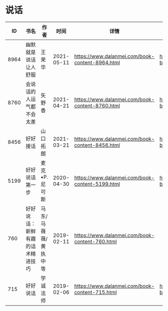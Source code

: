 # 说话

| ID | 书名 | 作者 | 时间 | 详情 | 下载页面 | EPUB下载链接 | MOBI下载链接 | AZW3下载链接 |
| --- | --- | --- | --- | --- | --- | --- | --- | --- |
| 8964 | 幽默就是说话让人舒服 | 王荣华 | 2021-05-11 | https://www.dalanmei.com/book-content-8964.html | https://www.dalanmei.com/download-book-8964.html | http://ct.dalanmei.com/f/31084289-571722125-64d093 | http://ct.dalanmei.com/f/31084289-572112936-50f079 | http://ct.dalanmei.com/f/31084289-572120029-ed2d4e |
| 8760 | 会说话的人运气都不会太差 | 矢野香 | 2021-04-21 | https://www.dalanmei.com/book-content-8760.html | https://www.dalanmei.com/download-book-8760.html | http://ct.dalanmei.com/f/31084289-571713763-93d1ce | http://ct.dalanmei.com/f/31084289-572114217-2aceb3 | http://ct.dalanmei.com/f/31084289-572127839-363418 |
| 8456 | 好好接话 | 山口拓朗 | 2021-03-21 | https://www.dalanmei.com/book-content-8456.html | https://www.dalanmei.com/download-book-8456.html | http://ct.dalanmei.com/f/31084289-571709749-19f676 | http://ct.dalanmei.com/f/31084289-572115079-afc7c5 | http://ct.dalanmei.com/f/31084289-572136123-0f8888 |
| 5199 | 好好说话第一步 | 麦克▪P.尼可斯 | 2020-04-30 | https://www.dalanmei.com/book-content-5199.html | https://www.dalanmei.com/download-book-5199.html | http://ct.dalanmei.com/f/31084289-571517474-1e1ab2 | http://ct.dalanmei.com/f/31084289-571778153-fb4040 | http://ct.dalanmei.com/f/31084289-571923344-c82d51 |
| 760 | 好好说话：新鲜有趣的话术精进技巧 | 马东/马薇薇/黄执中等 | 2019-02-11 | https://www.dalanmei.com/book-content-760.html |  |  |  |  |
| 715 | 好好说话 | 学诚法师 | 2019-02-06 | https://www.dalanmei.com/book-content-715.html | https://www.dalanmei.com/download-book-715.html | http://ct.dalanmei.com/f/31084289-571452368-f90537 | http://ct.dalanmei.com/f/31084289-571786450-cca6b0 | http://ct.dalanmei.com/f/31084289-571885665-8a6089 |
